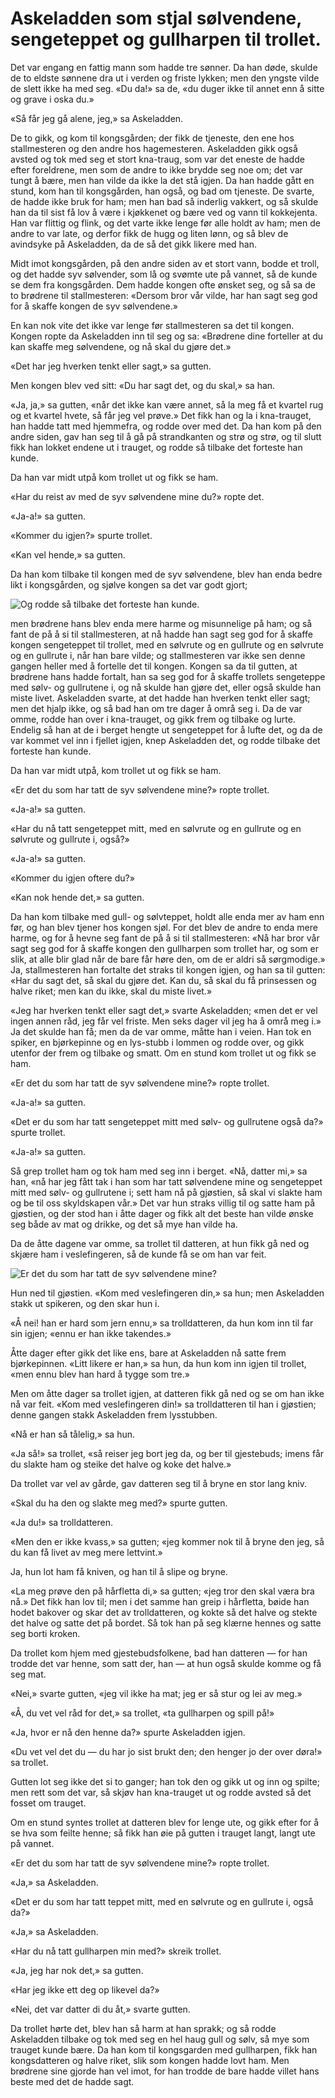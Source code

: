 # Askeladden som stjal sølvendene, sengeteppet og gullharpen til trollet.

Det var engang en fattig mann som hadde tre sønner. Da han døde, skulde de to eldste sønnene dra ut i verden og friste lykken; men den yngste vilde de slett ikke ha med seg. «Du da!» sa de, «du duger ikke til annet enn å sitte og grave i oska du.»

«Så får jeg gå alene, jeg,» sa Askeladden.

De to gikk, og kom til kongsgården; der fikk de tjeneste, den ene hos stallmesteren og den andre hos hagemesteren. Askeladden gikk også avsted og tok med seg et stort kna-traug, som var det eneste de hadde efter foreldrene, men som de andre to ikke brydde seg noe om; det var tungt å bære, men han vilde da ikke la det stå igjen. Da han hadde gått en stund, kom han til kongsgården, han også, og bad om tjeneste. De svarte, de hadde ikke bruk for ham; men han bad så inderlig vakkert, og så skulde han da til sist få lov å være i kjøkkenet og bære ved og vann til kokkejenta. Han var flittig og flink, og det varte ikke lenge før alle holdt av ham; men de andre to var late, og derfor fikk de hugg og liten lønn, og så blev de avindsyke på Askeladden, da de så det gikk likere med han.

Midt imot kongsgården, på den andre siden av et stort vann, bodde et troll, og det hadde syv sølvender, som lå og svømte ute på vannet, så de kunde se dem fra kongsgården. Dem hadde kongen ofte ønsket seg, og så sa de to brødrene til stallmesteren: «Dersom bror vår vilde, har han sagt seg god for å skaffe kongen de syv sølvendene.»

En kan nok vite det ikke var lenge før stallmesteren sa det til kongen. Kongen ropte da Askeladden inn til seg og sa: «Brødrene dine forteller at du kan skaffe meg sølvendene, og nå skal du gjøre det.»

«Det har jeg hverken tenkt eller sagt,» sa gutten.

Men kongen blev ved sitt: «Du har sagt det, og du skal,» sa han.

«Ja, ja,» sa gutten, «når det ikke kan være annet, så la meg få et kvartel rug og et kvartel hvete, så får jeg vel prøve.» Det fikk han og la i kna-trauget, han hadde tatt med hjemmefra, og rodde over med det. Da han kom på den andre siden, gav han seg til å gå på strandkanten og strø og strø, og til slutt fikk han lokket endene ut i trauget, og rodde så tilbake det forteste han kunde.

Da han var midt utpå kom trollet ut og fikk se ham.

«Har du reist av med de syv sølvendene mine du?» ropte det.

«Ja-a!» sa gutten.

«Kommer du igjen?» spurte trollet.

«Kan vel hende,» sa gutten.

Da han kom tilbake til kongen med de syv sølvendene, blev han enda bedre likt i kongsgården, og sjølve kongen sa det var godt gjort;

![Og rodde så tilbake det forteste han kunde.](./rodde.png)

men brødrene hans blev enda mere harme og misunnelige på ham; og så fant de på å si til stallmesteren, at nå hadde han sagt seg god for å skaffe kongen sengeteppet til trollet, med en sølvrute og en gullrute og en sølvrute og en gullrute i, når han bare vilde; og stallmesteren var ikke sen denne gangen heller med å fortelle det til kongen. Kongen sa da til gutten, at brødrene hans hadde fortalt, han sa seg god for å skaffe trollets sengeteppe med sølv- og gullrutene i, og nå skulde han gjøre det, eller også skulde han miste livet. Askeladden svarte, at det hadde han hverken tenkt eller sagt; men det hjalp ikke, og så bad han om tre dager å områ seg i. Da de var omme, rodde han over i kna-trauget, og gikk frem og tilbake og lurte. Endelig så han at de i berget hengte ut sengeteppet for å lufte det, og da de var kommet vel inn i fjellet igjen, knep Askeladden det, og rodde tilbake det forteste han kunde.

Da han var midt utpå, kom trollet ut og fikk se ham.

«Er det du som har tatt de syv sølvendene mine?» ropte trollet.

«Ja-a!» sa gutten.

«Har du nå tatt sengeteppet mitt, med en sølvrute og en gullrute og en sølvrute og gullrute i, også?»

«Ja-a!» sa gutten.

«Kommer du igjen oftere du?»

«Kan nok hende det,» sa gutten.

Da han kom tilbake med gull- og sølvteppet, holdt alle enda mer av ham enn før, og han blev tjener hos kongen sjøl. For det blev de andre to enda mere harme, og for å hevne seg fant de på å si til stallmesteren: «Nå har bror vår sagt seg god for å skaffe kongen den gullharpen som trollet har, og som er slik, at alle blir glad når de bare får høre den, om de er aldri så sørgmodige.» Ja, stallmesteren han fortalte det straks til kongen igjen, og han sa til gutten: «Har du sagt det, så skal du gjøre det. Kan du, så skal du få prinsessen og halve riket; men kan du ikke, skal du miste livet.»

«Jeg har hverken tenkt eller sagt det,» svarte Askeladden; «men det er vel ingen annen råd, jeg får vel friste. Men seks dager vil jeg ha å områ meg i.» Ja det skulde han få; men da de var omme, måtte han i veien. Han tok en spiker, en bjørkepinne og en lys-stubb i lommen og rodde over, og gikk utenfor der frem og tilbake og smatt. Om en stund kom trollet ut og fikk se ham.

«Er det du som har tatt de syv sølvendene mine?» ropte trollet.

«Ja-a!» sa gutten.

«Det er du som har tatt sengeteppet mitt med sølv- og gullrutene også da?» spurte trollet.

«Ja-a!» sa gutten.

Så grep trollet ham og tok ham med seg inn i berget. «Nå, datter mi,» sa han, «nå har jeg fått tak i han som har tatt sølvendene mine og sengeteppet mitt med sølv- og gullrutene i; sett ham nå på gjøstien, så skal vi slakte ham og be til oss skyldskapen vår.» Det var hun straks villig til og satte ham på gjøstien, og der stod han i åtte dager og fikk alt det beste han vilde ønske seg både av mat og drikke, og det så mye han vilde ha.

Da de åtte dagene var omme, sa trollet til datteren, at hun fikk gå ned og skjære ham i veslefingeren, så de kunde få se om han var feit.

![Er det du som har tatt de syv sølvendene mine?](./troll.png)

Hun ned til gjøstien. «Kom med veslefingeren din,» sa hun; men Askeladden stakk ut spikeren, og den skar hun i.

«Å nei! han er hard som jern ennu,» sa trolldatteren, da hun kom inn til far sin igjen; «ennu er han ikke takendes.»

Åtte dager efter gikk det like ens, bare at Askeladden nå satte frem bjørkepinnen. «Litt likere er han,» sa hun, da hun kom inn igjen til trollet, «men ennu blev han hard å tygge som tre.»

Men om åtte dager sa trollet igjen, at datteren fikk gå ned og se om han ikke nå var feit. «Kom med veslefingeren din!» sa trolldatteren til han i gjøstien; denne gangen stakk Askeladden frem lysstubben.

«Nå er han så tålelig,» sa hun.

«Ja så!» sa trollet, «så reiser jeg bort jeg da, og ber til gjestebuds; imens får du slakte ham og steike det halve og koke det halve.»

Da trollet var vel av gårde, gav datteren seg til å bryne en stor lang kniv.

«Skal du ha den og slakte meg med?» spurte gutten.

«Ja du!» sa trolldatteren.

«Men den er ikke kvass,» sa gutten; «jeg kommer nok til å bryne den jeg, så du kan få livet av meg mere lettvint.»

Ja, hun lot ham få kniven, og han til å slipe og bryne.

«La meg prøve den på hårfletta di,» sa gutten; «jeg tror den skal væra bra nå.» Det fikk han lov til; men i det samme han greip i hårfletta, bøide han hodet bakover og skar det av trolldatteren, og kokte så det halve og stekte det halve og satte det på bordet. Så tok han på seg klærne hennes og satte seg borti kroken.

Da trollet kom hjem med gjestebudsfolkene, bad han datteren — for han trodde det var henne, som satt der, han — at hun også skulde komme og få seg mat.

«Nei,» svarte gutten, «jeg vil ikke ha mat; jeg er så stur og lei av meg.»

«Å, du vet vel råd for det,» sa trollet, «ta gullharpen og spill på!»

«Ja, hvor er nå den henne da?» spurte Askeladden igjen.

«Du vet vel det du — du har jo sist brukt den; den henger jo der over døra!» sa trollet.

Gutten lot seg ikke det si to ganger; han tok den og gikk ut og inn og spilte; men rett som det var, så skjøv han kna-trauget ut og rodde avsted så det fosset om trauget.

Om en stund syntes trollet at datteren blev for lenge ute, og gikk efter for å se hva som feilte henne; så fikk han øie på gutten i trauget langt, langt ute på vannet.

«Er det du som har tatt de syv sølvendene mine?» ropte trollet.

«Ja,» sa Askeladden.

«Det er du som har tatt teppet mitt, med en sølvrute og en gullrute i, også da?»

«Ja,» sa Askeladden.

«Har du nå tatt gullharpen min med?» skreik trollet.

«Ja, jeg har nok det,» sa gutten.

«Har jeg ikke ett deg op likevel da?»

«Nei, det var datter di du åt,» svarte gutten.

Da trollet hørte det, blev han så harm at han sprakk; og så rodde Askeladden tilbake og tok med seg en hel haug gull og sølv, så mye som trauget kunde bære. Da han kom til kongsgarden med gullharpen, fikk han kongsdatteren og halve riket, slik som kongen hadde lovt ham. Men brødrene sine gjorde han vel imot, for han trodde de bare hadde villet hans beste med det de hadde sagt.
